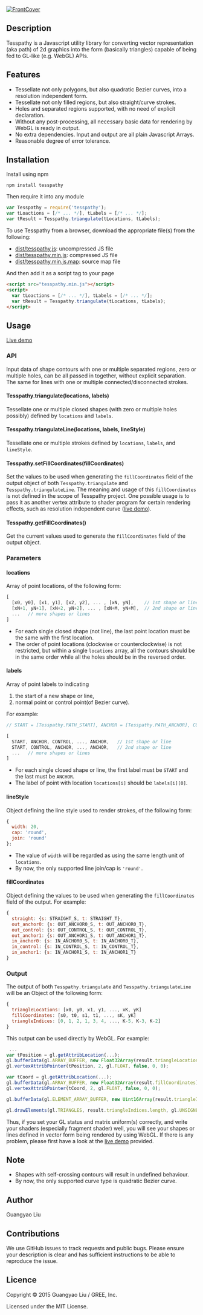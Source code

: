 <a href="http://gree.github.io/tesspathy/demos/drawing_pad/" target="_blank">![FrontCover](http://gree.github.io/tesspathy/assets/images/tesspathy_logo_medium.jpg)</a>


## Description

Tesspathy is a Javascript utility library for converting vector representation (aka path) of 2d graphics into the form (basically triangles) capable of being fed to GL-like (e.g. WebGL) APIs.

## Features

* Tessellate not only polygons, but also quadratic Bezier curves, into a resolution independent form.
* Tessellate not only filled regions, but also straight/curve strokes.
* Holes and separated regions supported, with no need of explicit declaration.
* Without any post-processing, all necessary basic data for rendering by WebGL is ready in output. 
* No extra dependencies. Input and output are all plain Javascript Arrays.
* Reasonable degree of error tolerance.

## Installation

Install using npm
```
npm install tesspathy
```

Then require it into any module
```js
var Tesspathy = require('tesspathy');
var tLoactions = [/* ... */], tLabels = [/* ... */];
var tResult = Tesspathy.triangulate(tLocations, tLabels);
```

To use Tesspathy from a browser, download the appropriate file(s) from the following:

* [dist/tesspathy.js](dist/tesspathy.js): uncompressed JS file
* [dist/tesspathy.min.js](dist/tesspathy.min.js): compressed JS file
* [dist/tesspathy.min.js.map](dist/tesspathy.min.js.map): source map file

And then add it as a script tag to your page
```html
<script src="tesspathy.min.js"></script>
<script>
  var tLoactions = [/* ... */], tLabels = [/* ... */];
  var tResult = Tesspathy.triangulate(tLocations, tLabels);
</script>
```
## Usage

[Live demo](http://gree.github.io/tesspathy/demos/drawing_pad/)

### API

Input data of shape contours with one or multiple separated regions, zero or multiple holes, can be all passed in together, without explicit separation. The same for lines with one or multiple connected/disconnected strokes.

#### Tesspathy.triangulate(locations, labels)

Tessellate one or multiple closed shapes (with zero or multiple holes possibly) defined by ```locations``` and ```labels```.

#### Tesspathy.triangulateLine(locations, labels, lineStyle)

Tessellate one or multiple strokes defined by ```locations```, ```labels```, and ```lineStyle```.

#### Tesspathy.setFillCoordinates(fillCoordinates)

Set the values to be used when generating the ```fillCoordinates``` field of the output object of both ```Tesspathy.triangulate``` and ```Tesspathy.triangulateLine```.
The meaning and usage of this ```fillCoordinates``` is not defined in the scope of Tesspathy project. One possible usage is to pass it as another vertex attribute to shader program for certain rendering effects, such as resolution independent curve ([live demo](http://gree.github.io/tesspathy/demos/drawing_pad/)).

#### Tesspathy.getFillCoordinates()

Get the current values used to generate the ```fillCoordinates``` field of the output object.

### Parameters

#### locations

Array of point locations, of the following form:
```js
[ 
  [x0, y0], [x1, y1], [x2, y2], ... , [xN, yN],    // 1st shape or line
  [xN+1, yN+1], [xN+2, yN+2], ... , [xN+M, yN+M],  // 2nd shape or line
  ...   // more shapes or lines
]
```

* For each single closed shape (not line), the last point location must be the same with the first location.
* The order of point locations (clockwise or counterclockwise) is not restricted, but within a single ```locations``` array, all the contours should be in the same order while all the holes should be in the reversed order.

#### labels

Array of point labels to indicating
1. the start of a new shape or line,
2. normal point or control point(of Bezier curve).

For example:
```js
// START = [Tesspathy.PATH_START], ANCHOR = [Tesspathy.PATH_ANCHOR], CONTROL = [Tesspathy.PATH_CONTROL];

[
  START, ANCHOR, CONTROL, ..., ANCHOR,   // 1st shape or line
  START, CONTROL, ANCHOR, ..., ANCHOR,   // 2nd shape or line
  ...   // more shapes or lines
]
```

* For each single closed shape or line, the first label must be ```START``` and the last must be ```ANCHOR```.
* The label of point with location ```locations[i]``` should be ```labels[i][0]```.

#### lineStyle

Object defining the line style used to render strokes, of the following form:
```js
{
  width: 20,
  cap: 'round',
  join: 'round'
};
```

* The value of ```width``` will be regarded as using the same length unit of ```locations```.
* By now, the only supported line join/cap is ```'round'```.

#### fillCoordinates

Object defining the values to be used when generating the ```fillCoordinates``` field of the output. For example:
```js
{
  straight: {s: STRAIGHT_S, t: STRAIGHT_T},
  out_anchor0: {s: OUT_ANCHOR0_S, t: OUT_ANCHOR0_T},
  out_control: {s: OUT_CONTROL_S, t: OUT_CONTROL_T},
  out_anchor1: {s: OUT_ANCHOR1_S, t: OUT_ANCHOR1_T},
  in_anchor0: {s: IN_ANCHOR0_S, t: IN_ANCHOR0_T},
  in_control: {s: IN_CONTROL_S, t: IN_CONTROL_T},
  in_anchor1: {s: IN_ANCHOR1_S, t: IN_ANCHOR1_T}
}
```

### Output

The output of both ```Tesspathy.triangulate``` and ```Tesspathy.triangulateLine``` will be an Object of the following form:
```js
{
  triangleLocations: [x0, y0, x1, y1, ..., xK, yK]
  fillCoordinates: [s0, t0, s1, t1, ..., sK, yK]
  triangleIndices: [0, 1, 2, 1, 3, 4, ..., K-5, K-3, K-2]
}
```

This output can be used directly by WebGL. For example:
```js
 ... 
var tPosition = gl.getAttribLocation(...);
gl.bufferData(gl.ARRAY_BUFFER, new Float32Array(result.triangleLocations), gl.STATIC_DRAW);
gl.vertexAttribPointer(tPosition, 2, gl.FLOAT, false, 0, 0);

var tCoord = gl.getAttribLocation(...);
gl.bufferData(gl.ARRAY_BUFFER, new Float32Array(result.fillCoordinates), gl.STATIC_DRAW);
gl.vertexAttribPointer(tCoord, 2, gl.FLOAT, false, 0, 0);

gl.bufferData(gl.ELEMENT_ARRAY_BUFFER, new Uint16Array(result.triangleIndices), gl.STATIC_DRAW); 

gl.drawElements(gl.TRIANGLES, result.triangleIndices.length, gl.UNSIGNED_SHORT, 0);
```

Thus, if you set your GL status and matrix uniform(s) correctly, and write your shaders (especially fragment shader) well, you will see your shapes or lines defined in vector form being rendered by using WebGL. If there is any problem, please first have a look at the [live demo](http://gree.github.io/tesspathy/demos/drawing_pad/) provided.


## Note

* Shapes with self-crossing contours will result in undefined behaviour.
* By now, the only supported curve type is quadratic Bezier curve.


## Author

Guangyao Liu

## Contributions

We use GitHub issues to track requests and public bugs. Please ensure your description is clear and has sufficient instructions to be able to reproduce the issue.

## Licence

Copyright &copy; 2015 Guangyao Liu / GREE, Inc.

Licensed under the MIT License.